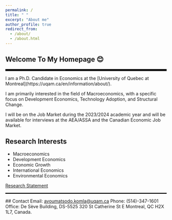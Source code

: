 ```yaml
---
permalink: /
title: " "
excerpt: "About me"
author_profile: true
redirect_from: 
  - /about/
  - /about.html
---
```

## Welcome To My Homepage 😊
<hr style="border-top: 5px solid #000;">
 I am a Ph.D. Candidate in Economics at the [University of Quebec at Montreal](https://uqam.ca/en/information/about/). 

 I am primarily interested in the field of Macroeconomics, with a specific focus on Development Economics, Technology Adoption, and Structural Change.

 I will be on the Job Market during the 2023/2024 academic year and will be available for interviews at the AEA/ASSA and the Canadian Economic Job Market.

## Research Interests
* Macroeconomics
* Development Economics
* Economic Growth
* International Economics
* Environmental Economics
  
[Research Statement](http://avoumatsodo.github.io/files/research_statement.pdf)

<hr style="border-top: 2px dotted #000;">
## Contact
Email: <a href="mailto:avoumatsodo.komla@uqam.ca">avoumatsodo.komla@uqam.ca</a>  
Phone: (514)-347-1601  
Office: De Sève Building, DS-5525  
320 St Catherine St E  
Montreal, QC H2X 1L7, Canada.  

